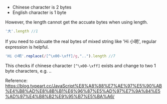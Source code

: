 

* Chinese character is 2 bytes
* English character is 1 byte

However, the length cannot get the accuate bytes when using length.
```js
'大'.length //1
```

If you need to calcuate the real bytes of mixed string like 'Hi 小明', regular expression is helpful.
```js
'Hi 小明'.replace(/[^\x00-\xff]/g,"..").length //7
```
This checks if chinese character ```[^\x00-\xff]``` exists and change to two 1 byte characters, e.g. ..

Reference: 
https://blog.typeart.cc/JavaScript%E8%A8%88%E7%AE%97%E5%90%AB%E4%B8%AD%E8%8B%B1%E6%96%87%E5%AD%97%E7%9A%84%E5%AD%97%E4%B8%B2%E9%95%B7%E5%BA%A6/